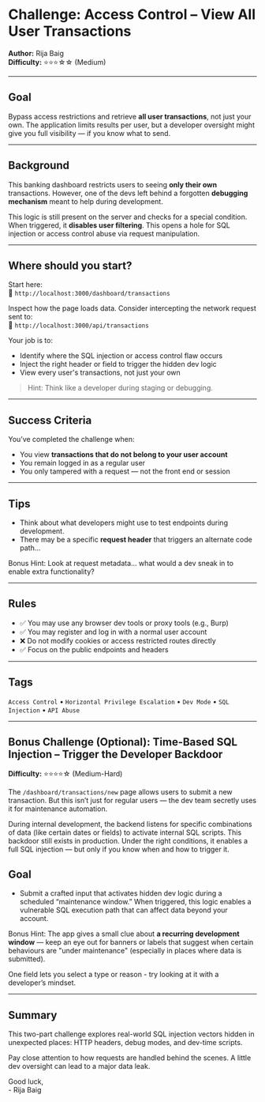 # Challenge: Access Control – View All User Transactions  
**Author:** Rija Baig  
**Difficulty:** ⭐⭐⭐☆☆ (Medium)  

---

## Goal

Bypass access restrictions and retrieve **all user transactions**, not just your own. The application limits results per user, but a developer oversight might give you full visibility — if you know what to send.

---

## Background

This banking dashboard restricts users to seeing **only their own** transactions. However, one of the devs left behind a forgotten **debugging mechanism** meant to help during development.

This logic is still present on the server and checks for a special condition. When triggered, it **disables user filtering**. This opens a hole for SQL injection or access control abuse via request manipulation.

---

## Where should you start?

Start here:  
🔗 `http://localhost:3000/dashboard/transactions`

Inspect how the page loads data. Consider intercepting the network request sent to:  
🔗 `http://localhost:3000/api/transactions`

Your job is to:

- Identify where the SQL injection or access control flaw occurs
- Inject the right header or field to trigger the hidden dev logic
- View every user's transactions, not just your own

>  Hint: Think like a developer during staging or debugging.

---

##  Success Criteria

You’ve completed the challenge when:
- You view **transactions that do not belong to your user account**
- You remain logged in as a regular user
- You only tampered with a request — not the front end or session


---

## Tips

- Think about what developers might use to test endpoints during development.
- There may be a specific **request header** that triggers an alternate code path...

Bonus Hint: Look at request metadata… what would a dev sneak in to enable extra functionality?

---

## Rules

- ✅ You may use any browser dev tools or proxy tools (e.g., Burp)
- ✅ You may register and log in with a normal user account
- ❌ Do not modify cookies or access restricted routes directly
- ✅ Focus on the public endpoints and headers

---

## Tags

`Access Control` • `Horizontal Privilege Escalation` • `Dev Mode` • `SQL Injection` • `API Abuse`

---

## Bonus Challenge (Optional): Time-Based SQL Injection – Trigger the Developer Backdoor
**Difficulty:** ⭐⭐⭐⭐☆ (Medium-Hard) 

The `/dashboard/transactions/new` page allows users to submit a new transaction. But this isn’t just for regular users — the dev team secretly uses it for maintenance automation.

During internal development, the backend listens for specific combinations of data (like certain dates or fields) to activate internal SQL scripts. This backdoor still exists in production. Under the right conditions, it enables a full SQL injection — but only if you know when and how to trigger it.

## Goal
- Submit a crafted input that activates hidden dev logic during a scheduled “maintenance window.” When triggered, this logic enables a vulnerable SQL execution path that can affect data beyond your account.

Bonus Hint: The app gives a small clue about **a recurring development window** — keep an eye out for banners or labels that suggest when certain behaviours are "under maintenance" (especially in places where data is submitted).

 One field lets you select a type or reason - try looking at it with a developer’s mindset.

---

## Summary 


This two-part challenge explores real-world SQL injection vectors hidden in unexpected places: HTTP headers, debug modes, and dev-time scripts.

Pay close attention to how requests are handled behind the scenes. A little dev oversight can lead to a major data leak.

Good luck,  
\- Rija Baig
